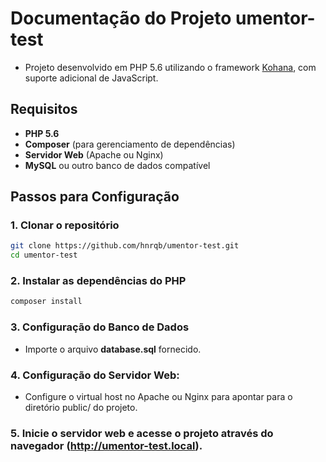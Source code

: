 # Documentação do Projeto umentor-test
- Projeto desenvolvido em PHP 5.6 utilizando o framework [Kohana](https://kohana.top/3.4/guide/kohana), com suporte adicional de JavaScript.

## Requisitos

- **PHP 5.6**
- **Composer** (para gerenciamento de dependências)
- **Servidor Web** (Apache ou Nginx)
- **MySQL** ou outro banco de dados compatível

## Passos para Configuração

### 1. Clonar o repositório

```bash
git clone https://github.com/hnrqb/umentor-test.git
cd umentor-test
```

### 2. Instalar as dependências do PHP
``` bash
composer install
```

### 3. Configuração do Banco de Dados
- Importe o arquivo **database.sql** fornecido.

### 4. Configuração do Servidor Web:
- Configure o virtual host no Apache ou Nginx para apontar para o diretório public/ do projeto.

### 5. Inicie o servidor web e acesse o projeto através do navegador (http://umentor-test.local).

 



